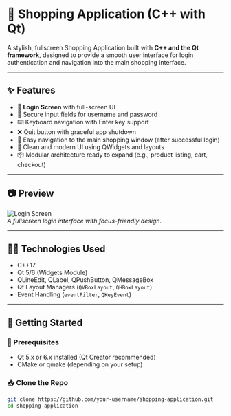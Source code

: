 # 🛒 Shopping Application (C++ with Qt)

A stylish, fullscreen Shopping Application built with **C++ and the Qt framework**, designed to provide a smooth user interface for login authentication and navigation into the main shopping interface.

---

## ✨ Features

- 🚪 **Login Screen** with full-screen UI
- 🔐 Secure input fields for username and password
- ⌨️ Keyboard navigation with Enter key support
- ❌ Quit button with graceful app shutdown
- 🧩 Easy navigation to the main shopping window (after successful login)
- 🎨 Clean and modern UI using QWidgets and layouts
- 📦 Modular architecture ready to expand (e.g., product listing, cart, checkout)

---

## 📷 Preview

![Login Screen](preview/login.png)  
_A fullscreen login interface with focus-friendly design._

---

## 🧑‍💻 Technologies Used

- C++17
- Qt 5/6 (Widgets Module)
- QLineEdit, QLabel, QPushButton, QMessageBox
- Qt Layout Managers (`QVBoxLayout`, `QHBoxLayout`)
- Event Handling (`eventFilter`, `QKeyEvent`)

---

## 🚀 Getting Started

### 🔧 Prerequisites

- Qt 5.x or 6.x installed (Qt Creator recommended)
- CMake or qmake (depending on your setup)

### 📥 Clone the Repo

```bash
git clone https://github.com/your-username/shopping-application.git
cd shopping-application
